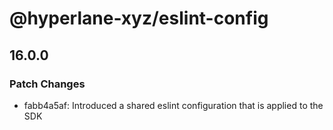 # @hyperlane-xyz/eslint-config

## 16.0.0

### Patch Changes

- fabb4a5af: Introduced a shared eslint configuration that is applied to the SDK
